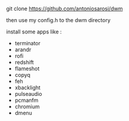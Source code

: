 git clone https://github.com/antoniosarosi/dwm

then use my config.h to the dwm directory

install some apps like :
- terminator
- arandr
- rofi
- redshift
- flameshot
- copyq
- feh
- xbacklight
- pulseaudio
- pcmanfm
- chromium
- dmenu
